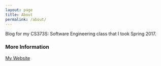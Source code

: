 ```yaml
---
layout: page
title: About
permalink: /about/
---
```


Blog for my CS373S: Software Engineering class that I took Spring 2017.

### More Information

[My Website](https://www.ben-nguyen.me)